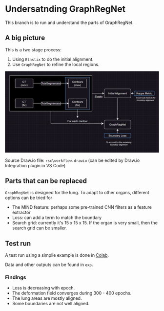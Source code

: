 # Undersatnding GraphRegNet

This branch is to run and understand the parts of GraphRegNet.

## A big picture
This is a two stage process:
1. Using `Elastix` to do the initial alignment.
1. Use `GraphRegNet` to refine the local regions.

![img](rsc\workflow.PNG)

Source Draw.io file: `rsc\workflow.drawio` (can be edited by Draw.io Integration plugin in VS Code)

## Parts that can be replaced
`GraphRegNet` is designed for the lung. To adapt to other organs, different options can be tried for
* The MIND feature: perhaps some pre-trained CNN filters as a feature extractor
* Loss: can add a term to match the boundary
* Search grid: currently it's 15 x 15 x 15. If the organ is very small, then the search grid can be smaller.

## Test run
A test run using a simplie example is done in [Colab](https://colab.research.google.com/drive/1zWPZdNTqcCbjF2BjF63bU4-WtWnIukZh?usp=sharing).

Data and other outputs can be found in `exp`.

### Findings
* Loss is decreasing with epoch.
* The deformation field converges during 300 - 400 epochs. 
* The lung areas are mostly aligned.
* Some boundaries are not well aligned. 